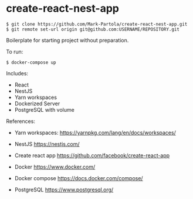 # create-react-nest-app

```
$ git clone https://github.com/Mark-Partola/create-react-nest-app.git
$ git remote set-url origin git@github.com:USERNAME/REPOSITORY.git
```

Boilerplate for starting project without preparation.

To run:
```
$ docker-compose up
```

Includes:
 - React
 - NestJS
 - Yarn workspaces
 - Dockerized Server
 - PostgreSQL with volume


References:

>
 - Yarn workspaces:
https://yarnpkg.com/lang/en/docs/workspaces/

 - NestJS
https://nestjs.com/

 - Create react app
https://github.com/facebook/create-react-app

- Docker
https://www.docker.com/

- Docker compose
https://docs.docker.com/compose/

- PostgreSQL
https://www.postgresql.org/
